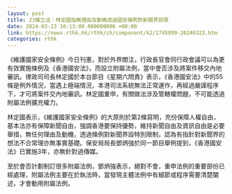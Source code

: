```yaml
---
layout: post
title: 23條立法｜林定國指無理由及動機透過國安條例對新聞界設限
date: 2024-03-23 10:13:00.000000000 +08:00
link: https://news.rthk.hk/rthk/ch/component/k2/1745899-20240323.htm
categories: rthk
---
```


《維護國家安全條例》今日刊憲，對於外界關注，行政長官會同行政會議可以為更有效實施條例及《香港國安法》，而設立附屬法例，當中會否涉及將案件移交內地審訊。律政司司長林定國於本台節目《星期六問責》表示，《香港國安法》中的55條是例外情況，當遇上極端情況，本港司法系統無法正常運作，再經過嚴謹程序下，才可將案件交內地審訊。林定國重申，有關做法涉及管轄權問題，不可能透過附屬法例擴充權力。

林定國表示，《維護國家安全條例》的大原則於第2條寫明，充份保障人權自由，基本法亦有保障新聞自由，強調香港要保持優勢，維持新聞自由及資訊自由是必要舉措，無任何理由及動機，透過條例對新聞界設特別限制，認為有指針對新聞界的想法不合常理亦無事實基礎。保安局局長鄧炳強於同一節目舉例提到，《香港國安法》已實施3年，亦無針對過傳媒。

至於會否計劃制訂很多附屬法例，鄧炳強表示，絕對不會，重申法例的重要部份已經處理，附屬法例主要在於執法時，當發現主體法例中有細節或程序需要清楚闡述，才會動用附屬法例。
